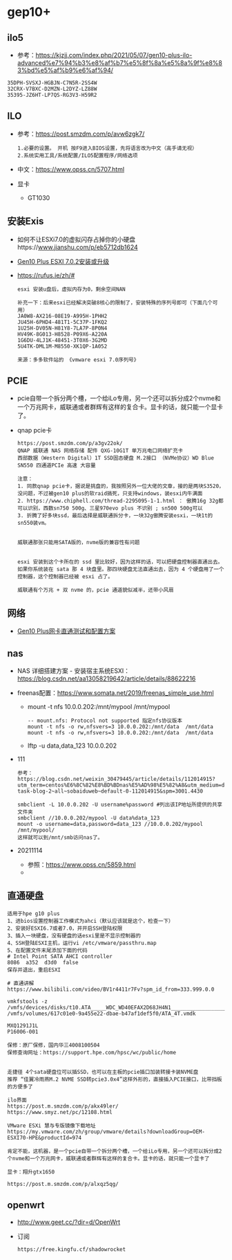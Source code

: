 # gep10+



## ilo5

* 参考：https://kjzjj.com/index.php/2021/05/07/gen10-plus-ilo-advanced%e7%94%b3%e8%af%b7%e5%8f%8a%e5%8a%9f%e8%83%bd%e5%af%b9%e6%af%94/

```
35DPH-SVSXJ-HGBJN-C7N5R-2SS4W
32CRX-V7BXC-D2MZN-L2DYZ-LZ88W
35395-JZ6HT-LP7QS-RG3V3-H59R2
```

## ILO

* 参考：https://post.smzdm.com/p/avw6zgk7/

  ```
  1.必要的设置。 开机 按F9进入BIOS设置，先将语言改为中文（高手请无视）
  2.系统实用工具/系统配置/ILO5配置程序/网络选项
  ```

* 中文：https://www.opss.cn/5707.html

* 显卡

  * GT1030 

    

## 安装Exis

*  如何不让ESXi7.0的虚拟闪存占掉你的小硬盘https://www.jianshu.com/p/eb5712db1624

* [Gen10 Plus ESXI 7.0.2安装或升级](https://kjzjj.com/index.php/2021/05/09/gen10-plus-esxi-7-0-2/)

* https://rufus.ie/zh/#

  ```
  esxi 安装u盘后，虚拟内存为0，剩余空间NAN
  
  补充一下：后来esxi已经解决突破8核心的限制了，安装特殊的序列号即可（下面几个可用）
  JA0W8-AX216-08E19-A995H-1PHH2
  JU45H-6PHD4-481T1-5C37P-1FKQ2
  1U25H-DV05N-H81Y8-7LA7P-8P0N4
  HV49K-8G013-H8528-P09X6-A220A
  1G6DU-4LJ1K-48451-3T0X6-3G2MD
  5U4TK-DML1M-M8550-XK1QP-1A052
  
  来源：多多软件站的 《vmware esxi 7.0序列号》
  ```



## PCIE

* pcie自带一个拆分两个槽，一个给iLo专用，另一个还可以拆分成2个nvme和一个万兆网卡，威联通或者群辉有这样的复合卡。显卡的话，就只能一个显卡了。

* qnap pcie卡

  ```
  https://post.smzdm.com/p/a3gv22ok/
  QNAP 威联通 NAS 网络存储 配件 QXG-10G1T 单万兆电口网络扩充卡
  西部数据（Western Digital）1T SSD固态硬盘 M.2接口 （NVMe协议）WD Blue SN550 四通道PCIe 高速 大容量
  
  注意：
  1. 同款qnap pcie卡，据说是挑盘的，我按照另外一位大佬的文章，接的是两块S3520，没问题，不过被gen10 plus的软raid搞死，只支持windows，装esxi内牛满面
  2. https://www.chiphell.com/thread-2295095-1-1.html ： 傲腾16g 32g都可以识别，西数sn750 500g、三星970evo plus 不识别 ; sn500 500g可以
  3. 折腾了好多块ssd，最后选择是威联通拆分卡，一块32g傲腾安装esxi，一块1t的sn550装vm。
  
  
  威联通那张只能用SATA版的，nvme版的兼容性有问题
  
  
  esxi 安装到这个卡所在的 ssd 里比较好，因为这样的话，可以把硬盘控制器直通出去。如果你系统装在 sata 那 4 块盘里。那四块硬盘无法直通出去，因为 4 个硬盘用了一个控制器，这个控制器已经被 esxi 占了。
  
  威联通有个万兆 + 双 nvme 的，pcie 通道貌似减半，还带小风扇
  ```

  

## 网络

* [Gen10 Plus网卡直通测试和配置方案](https://kjzjj.com/index.php/2021/05/10/gen10-plus-vmnetwork/)



## nas

* NAS 详细搭建方案 - 安装宿主系统ESXI： https://blog.csdn.net/aa13058219642/article/details/88622216

* freenas配置：https://www.somata.net/2019/freenas_simple_use.html
  * mount -t nfs 10.0.0.202:/mnt/mypool  /mnt/mypool
  
    ```
    -- mount.nfs: Protocol not supported 指定nfs协议版本
    mount -t nfs -o rw,nfsvers=3 10.0.0.202:/mnt/data  /mnt/data
    mount -t nfs -o rw,nfsvers=3 10.0.0.202:/mnt/data  /mnt/data
    ```
  
  * lftp -u data,data_123 10.0.0.202
  
* 111

  ```
  参考：https://blog.csdn.net/weixin_30479445/article/details/112014915?utm_term=centos%E6%8C%82%E8%BD%BDnas%E5%AD%98%E5%82%A8&utm_medium=distribute.pc_aggpage_search_result.none-task-blog-2~all~sobaiduweb~default-0-112014915&spm=3001.4430
  
  smbclient -L 10.0.0.202 -U username%password #列出该IP地址所提供的共享文件夹
  smbclient //10.0.0.202/mypool -U data%data_123
  mount -o username=data,password=data_123 //10.0.0.202/mypool /mnt/mypool/
  这样就可以到/mnt/smb访问nas了。
  ```


* 20211114
  * 参照：https://www.opss.cn/5859.html
  * 



## 直通硬盘

```
适用于hpe g10 plus
1、进bios设置控制器工作模式为ahci（默认应该就是这个，检查一下）
2、安装好ESXI6.7或者7.0，并开启SSH登陆权限
3、插入一块硬盘，没有硬盘的话esxi里是不显示控制器的
4、SSH登陆ESXI主机，运行vi /etc/vmware/passthru.map
5、在配置文件末尾添加下面的代码
# Intel Point SATA AHCI controller
8086  a352  d3d0  false
保存并退出，重启ESXI

# 直通讲解
https://www.bilibili.com/video/BV1r4411r7Fv?spm_id_from=333.999.0.0

vmkfstools -z  /vmfs/devices/disks/t10.ATA_____WDC_WD40EFAX2D68JH4N1_________________________WD2DWX42D3163V73  /vmfs/volumes/617c01e0-9a455e22-dbae-b47af1def5f0/ATA_4T.vmdk
```



```
MXQ1291J1L
P16006-001

保修：原厂保修，国内华三4008100504
保修查询网址：https://support.hpe.com/hpsc/wc/public/home


走捷径 4个sata硬盘位可以插SSD，也可以在主板的pcie插口加装转接卡装NVME盘
推荐 “佳翼冷雨燕M.2 NVME SSD转pcie3.0x4”这样外形的，直接插入PCIE接口，比带挡板的方便多了

ilo界面
https://post.m.smzdm.com/p/akx49ler/
https://www.smyz.net/pc/12108.html

VMware ESXi 慧与专版镜像下载地址 
https://my.vmware.com/zh/group/vmware/details?downloadGroup=OEM-ESXI70-HPE&productId=974

肯定不能，这机器，是一个pcie自带一个拆分两个槽，一个给iLo专用，另一个还可以拆分成2个nvme和一个万兆网卡，威联通或者群辉有这样的复合卡。显卡的话，就只能一个显卡了

显卡：翔升gtx1650

https://post.m.smzdm.com/p/alxqz5qg/
```



## openwrt

* http://www.geet.cc/?dir=d/OpenWrt

* 订阅

  ```
  https://free.kingfu.cf/shadowrocket
  ```

  

